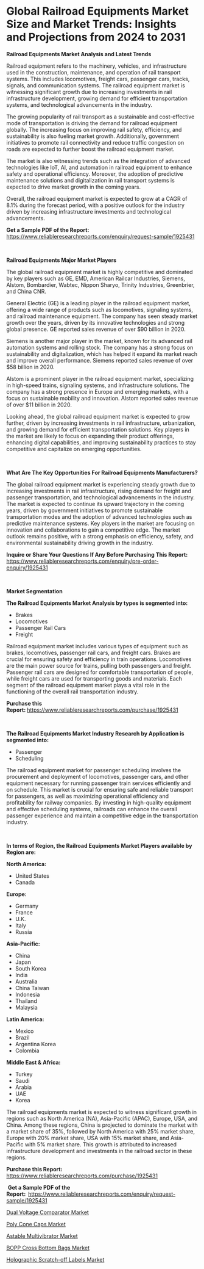 <p><h1>Global Railroad Equipments Market Size and Market Trends: Insights and Projections from 2024 to 2031</h1></p><p><strong>Railroad Equipments Market Analysis and Latest Trends</strong></p>
<p><p>Railroad equipment refers to the machinery, vehicles, and infrastructure used in the construction, maintenance, and operation of rail transport systems. This includes locomotives, freight cars, passenger cars, tracks, signals, and communication systems. The railroad equipment market is witnessing significant growth due to increasing investments in rail infrastructure development, growing demand for efficient transportation systems, and technological advancements in the industry.</p><p>The growing popularity of rail transport as a sustainable and cost-effective mode of transportation is driving the demand for railroad equipment globally. The increasing focus on improving rail safety, efficiency, and sustainability is also fueling market growth. Additionally, government initiatives to promote rail connectivity and reduce traffic congestion on roads are expected to further boost the railroad equipment market.</p><p>The market is also witnessing trends such as the integration of advanced technologies like IoT, AI, and automation in railroad equipment to enhance safety and operational efficiency. Moreover, the adoption of predictive maintenance solutions and digitalization in rail transport systems is expected to drive market growth in the coming years.</p><p>Overall, the railroad equipment market is expected to grow at a CAGR of 8.1% during the forecast period, with a positive outlook for the industry driven by increasing infrastructure investments and technological advancements.</p></p>
<p><strong>Get a Sample PDF of the Report:&nbsp;</strong> <a href="https://www.reliableresearchreports.com/enquiry/request-sample/1925431">https://www.reliableresearchreports.com/enquiry/request-sample/1925431</a></p>
<p>&nbsp;</p>
<p><strong>Railroad Equipments Major Market Players</strong></p>
<p><p>The global railroad equipment market is highly competitive and dominated by key players such as GE, EMD, American Railcar Industries, Siemens, Alstom, Bombardier, Wabtec, Nippon Sharyo, Trinity Industries, Greenbrier, and China CNR.</p><p>General Electric (GE) is a leading player in the railroad equipment market, offering a wide range of products such as locomotives, signaling systems, and railroad maintenance equipment. The company has seen steady market growth over the years, driven by its innovative technologies and strong global presence. GE reported sales revenue of over $90 billion in 2020.</p><p>Siemens is another major player in the market, known for its advanced rail automation systems and rolling stock. The company has a strong focus on sustainability and digitalization, which has helped it expand its market reach and improve overall performance. Siemens reported sales revenue of over $58 billion in 2020.</p><p>Alstom is a prominent player in the railroad equipment market, specializing in high-speed trains, signaling systems, and infrastructure solutions. The company has a strong presence in Europe and emerging markets, with a focus on sustainable mobility and innovation. Alstom reported sales revenue of over $11 billion in 2020.</p><p>Looking ahead, the global railroad equipment market is expected to grow further, driven by increasing investments in rail infrastructure, urbanization, and growing demand for efficient transportation solutions. Key players in the market are likely to focus on expanding their product offerings, enhancing digital capabilities, and improving sustainability practices to stay competitive and capitalize on emerging opportunities.</p></p>
<p>&nbsp;</p>
<p><strong>What Are The Key Opportunities For Railroad Equipments Manufacturers?</strong></p>
<p><p>The global railroad equipment market is experiencing steady growth due to increasing investments in rail infrastructure, rising demand for freight and passenger transportation, and technological advancements in the industry. The market is expected to continue its upward trajectory in the coming years, driven by government initiatives to promote sustainable transportation modes and the adoption of advanced technologies such as predictive maintenance systems. Key players in the market are focusing on innovation and collaborations to gain a competitive edge. The market outlook remains positive, with a strong emphasis on efficiency, safety, and environmental sustainability driving growth in the industry.</p></p>
<p><strong>Inquire or Share Your Questions If Any Before Purchasing This Report:</strong> <a href="https://www.reliableresearchreports.com/enquiry/pre-order-enquiry/1925431">https://www.reliableresearchreports.com/enquiry/pre-order-enquiry/1925431</a></p>
<p>&nbsp;</p>
<p><strong>Market Segmentation</strong></p>
<p><strong>The Railroad Equipments Market Analysis by types is segmented into:</strong></p>
<p><ul><li>Brakes</li><li>Locomotives</li><li>Passenger Rail Cars</li><li>Freight</li></ul></p>
<p><p>Railroad equipment market includes various types of equipment such as brakes, locomotives, passenger rail cars, and freight cars. Brakes are crucial for ensuring safety and efficiency in train operations. Locomotives are the main power source for trains, pulling both passengers and freight. Passenger rail cars are designed for comfortable transportation of people, while freight cars are used for transporting goods and materials. Each segment of the railroad equipment market plays a vital role in the functioning of the overall rail transportation industry.</p></p>
<p><strong>Purchase this Report:&nbsp;</strong><a href="https://www.reliableresearchreports.com/purchase/1925431">https://www.reliableresearchreports.com/purchase/1925431</a></p>
<p>&nbsp;</p>
<p><strong>The Railroad Equipments Market Industry Research by Application is segmented into:</strong></p>
<p><ul><li>Passenger</li><li>Scheduling</li></ul></p>
<p><p>The railroad equipment market for passenger scheduling involves the procurement and deployment of locomotives, passenger cars, and other equipment necessary for running passenger train services efficiently and on schedule. This market is crucial for ensuring safe and reliable transport for passengers, as well as maximizing operational efficiency and profitability for railway companies. By investing in high-quality equipment and effective scheduling systems, railroads can enhance the overall passenger experience and maintain a competitive edge in the transportation industry.</p></p>
<p>&nbsp;</p>
<p><strong>In terms of Region, the Railroad Equipments Market Players available by Region are:</strong></p>
<p>
    <p> <strong> North America: </strong>
        <ul>
            <li>United States</li>
            <li>Canada</li>
        </ul>
        </p> 
    <p> <strong> Europe: </strong>
        <ul>
            <li>Germany</li>
            <li>France</li>
            <li>U.K.</li>
            <li>Italy</li>
            <li>Russia</li>
        </ul>
        </p> 
    <p> <strong> Asia-Pacific: </strong>
        <ul>
            <li>China</li>
            <li>Japan</li>
            <li>South Korea</li>
            <li>India</li>
            <li>Australia</li>
            <li>China Taiwan</li>
            <li>Indonesia</li>
            <li>Thailand</li>
            <li>Malaysia</li>
        </ul>
        </p> 
    <p> <strong> Latin America: </strong>
        <ul>
            <li>Mexico</li>
            <li>Brazil</li>
            <li>Argentina Korea</li>
            <li>Colombia</li>
        </ul>
        </p> 
    <p> <strong> Middle East & Africa: </strong>
        <ul>
            <li>Turkey</li>
            <li>Saudi</li>
            <li>Arabia</li>
            <li>UAE</li>
            <li>Korea</li>
        </ul>
    </p>
    </p>
<p><p>The railroad equipments market is expected to witness significant growth in regions such as North America (NA), Asia-Pacific (APAC), Europe, USA, and China. Among these regions, China is projected to dominate the market with a market share of 35%, followed by North America with 25% market share, Europe with 20% market share, USA with 15% market share, and Asia-Pacific with 5% market share. This growth is attributed to increased infrastructure development and investments in the railroad sector in these regions.</p></p>
<p><strong>Purchase this Report: </strong><a href="https://www.reliableresearchreports.com/purchase/1925431">https://www.reliableresearchreports.com/purchase/1925431</a></p>
<p>&nbsp;<strong>Get a Sample PDF of the Report:&nbsp;&nbsp;</strong><a href="https://www.reliableresearchreports.com/enquiry/request-sample/1925431">https://www.reliableresearchreports.com/enquiry/request-sample/1925431</a></p>
<p><strong></strong></p>
<p><p><a href="https://view.publitas.com/reportprime-1/dual-voltage-comparator-market-analysis-examines-its-scope-on-growth-opportunities-and-forecasted-trends-spanning-from-2024-to-2031/">Dual Voltage Comparator Market</a></p><p><a href="https://lydian-appliance-61d.notion.site/Global-Poly-Cone-Caps-Market-Size-and-Market-Trends-Insights-and-Projections-from-2024-to-2031-3c3590b8fc6047f99a67608320f393fa">Poly Cone Caps Market</a></p><p><a href="https://view.publitas.com/reportprime-1/astable-multivibrator-market-research-report-reveals-the-latest-trends-and-opportunities-of-this-market-for-period-from-2024-2031/">Astable Multivibrator Market</a></p><p><a href="https://forested-sushi-9b0.notion.site/BOPP-Cross-Bottom-Bags-Market-Size-Market-Trends-and-Growth-Outlook-forecasted-for-period-from-202-7e4f265bbfee4edbafbfbd76e098ee73">BOPP Cross Bottom Bags Market</a></p><p><a href="https://summer-dogwood-3e9.notion.site/Holographic-Scratch-off-Labels-Market-Size-and-Examines-its-Market-Scope-with-a-Primary-Focus-on-G-ffefb6f23b3447699680ec81b0428515">Holographic Scratch-off Labels Market</a></p></p>